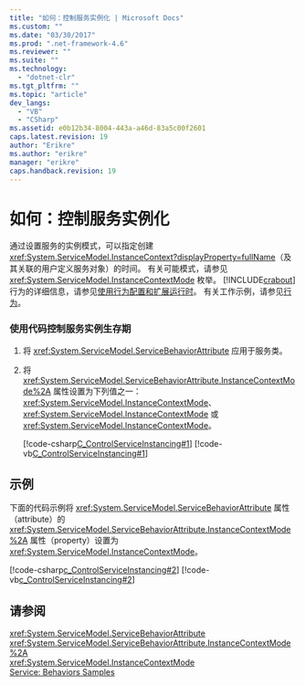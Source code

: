 ```yaml
---
title: "如何：控制服务实例化 | Microsoft Docs"
ms.custom: ""
ms.date: "03/30/2017"
ms.prod: ".net-framework-4.6"
ms.reviewer: ""
ms.suite: ""
ms.technology: 
  - "dotnet-clr"
ms.tgt_pltfrm: ""
ms.topic: "article"
dev_langs: 
  - "VB"
  - "CSharp"
ms.assetid: e0b12b34-8004-443a-a46d-83a5c00f2601
caps.latest.revision: 19
author: "Erikre"
ms.author: "erikre"
manager: "erikre"
caps.handback.revision: 19
---
```

# 如何：控制服务实例化
通过设置服务的实例模式，可以指定创建 <xref:System.ServiceModel.InstanceContext?displayProperty=fullName>（及其关联的用户定义服务对象）的时间。  有关可能模式，请参见 <xref:System.ServiceModel.InstanceContextMode> 枚举。  [!INCLUDE[crabout](../../../../includes/crabout-md.md)]行为的详细信息，请参见[使用行为配置和扩展运行时](../../../../docs/framework/wcf/extending/configuring-and-extending-the-runtime-with-behaviors.md)。  有关工作示例，请参见[行为](../../../../docs/framework/wcf/samples/behaviors.md)。  
  
### 使用代码控制服务实例生存期  
  
1.  将 <xref:System.ServiceModel.ServiceBehaviorAttribute> 应用于服务类。  
  
2.  将 <xref:System.ServiceModel.ServiceBehaviorAttribute.InstanceContextMode%2A> 属性设置为下列值之一：<xref:System.ServiceModel.InstanceContextMode>、<xref:System.ServiceModel.InstanceContextMode> 或 <xref:System.ServiceModel.InstanceContextMode>。  
  
     [!code-csharp[C_ControlServiceInstancing#1](../../../../samples/snippets/csharp/VS_Snippets_CFX/c_controlserviceinstancing/cs/source.cs#1)]
     [!code-vb[C_ControlServiceInstancing#1](../../../../samples/snippets/visualbasic/VS_Snippets_CFX/c_controlserviceinstancing/vb/source.vb#1)]  
  
## 示例  
 下面的代码示例将 <xref:System.ServiceModel.ServiceBehaviorAttribute> 属性（attribute）的 <xref:System.ServiceModel.ServiceBehaviorAttribute.InstanceContextMode%2A> 属性（property）设置为 <xref:System.ServiceModel.InstanceContextMode>。  
  
 [!code-csharp[c_ControlServiceInstancing#2](../../../../samples/snippets/csharp/VS_Snippets_CFX/c_controlserviceinstancing/cs/source.cs#2)]
 [!code-vb[c_ControlServiceInstancing#2](../../../../samples/snippets/visualbasic/VS_Snippets_CFX/c_controlserviceinstancing/vb/source.vb#2)]  
  
## 请参阅  
 <xref:System.ServiceModel.ServiceBehaviorAttribute>   
 <xref:System.ServiceModel.ServiceBehaviorAttribute.InstanceContextMode%2A>   
 <xref:System.ServiceModel.InstanceContextMode>   
 [Service: Behaviors Samples](http://msdn.microsoft.com/zh-cn/4e3c6513-a7ff-4b35-8dcf-b5506c6f39a7)